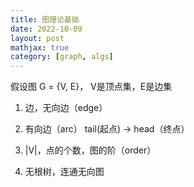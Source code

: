 ```yaml
---
title: 图理论基础
date: 2022-10-09
layout: post
mathjax: true
category: [graph, algs]
---
```

假设图 G = {V, E}， V是顶点集，E是边集

1. 边，无向边（edge）

2. 有向边（arc）
   tail(起点) -> head（终点）

3. \|V|，点的个数，图的阶（order）

4. 无根树，连通无向图